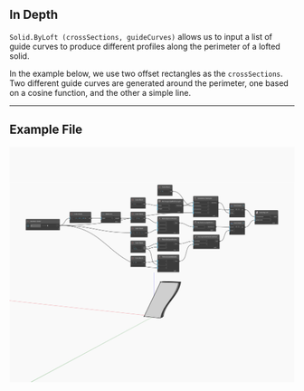 <!--- Autodesk.DesignScript.Geometry.Solid.ByLoft(crossSections, guideCurves) --->
<!--- L2FVRQ5TN5PVLYNQW2GAMUC7ERMJJMQS7TSOYXVL75IED5KQPCPQ --->
## In Depth
`Solid.ByLoft (crossSections, guideCurves)` allows us to input a list of guide curves to produce different profiles along the perimeter of a lofted solid. 

In the example below, we use two offset rectangles as the `crossSections`. Two different guide curves are generated around the perimeter, one based on a cosine function, and the other a simple line.

___
## Example File

![ByLoft (crossSections, guideCurves)](./L2FVRQ5TN5PVLYNQW2GAMUC7ERMJJMQS7TSOYXVL75IED5KQPCPQ_img.jpg)

